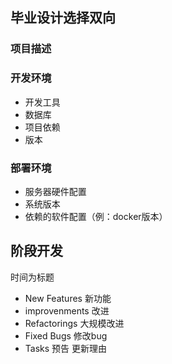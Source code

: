 ## 毕业设计选择双向

### 项目描述

### 开发环境
* 开发工具
* 数据库
* 项目依赖
* 版本


### 部署环境
* 服务器硬件配置
* 系统版本
* 依赖的软件配置（例：docker版本）

## 阶段开发
时间为标题
* New Features 新功能
* improvenments 改进
* Refactorings 大规模改进
* Fixed Bugs 修改bug
* Tasks 预告
更新理由